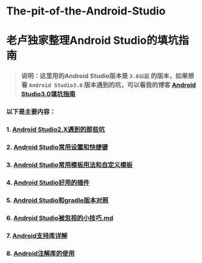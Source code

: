 # The-pit-of-the-Android-Studio
# 老卢独家整理Android Studio的填坑指南

> ### 说明：这里用的Android Studio版本是 `3.0以前` 的版本，如果想看 `Android Studio3.0` 版本遇到的坑，可以看我的博客 **[Android Studio3.0填坑指南](http://www.jianshu.com/p/b45d68c98828)**

### 以下是主要内容：

### 1. [Android Studio2.X遇到的那些坑](https://github.com/AweiLoveAndroid/The-pit-of-the-Android-Studio/blob/master/Android%20Studio%E9%81%87%E5%88%B0%E7%9A%84%E9%82%A3%E4%BA%9B%E5%9D%91.md)

### 2. [Android Studio常用设置和快捷键](https://github.com/AweiLoveAndroid/The-pit-of-the-Android-Studio/blob/master/Android%20Studio%E5%B8%B8%E7%94%A8%E8%AE%BE%E7%BD%AE%E5%92%8C%E5%BF%AB%E6%8D%B7%E9%94%AE.md)

### 3. [Android Studio常用模板用法和自定义模板](https://github.com/AweiLoveAndroid/The-pit-of-the-Android-Studio/blob/master/Android%20Studio%E5%B8%B8%E7%94%A8%E6%A8%A1%E6%9D%BF%E7%94%A8%E6%B3%95%E5%92%8C%E8%87%AA%E5%AE%9A%E4%B9%89%E6%A8%A1%E6%9D%BF.md)

### 4. [Android Studio好用的插件](https://github.com/AweiLoveAndroid/The-pit-of-the-Android-Studio/blob/master/Android%20Studio%E5%A5%BD%E7%94%A8%E7%9A%84%E6%8F%92%E4%BB%B6.md)

### 5. [Android Studio和gradle版本对照](https://github.com/AweiLoveAndroid/The-pit-of-the-Android-Studio/blob/master/doc/Android%20Studio%E5%92%8Cgradle%E7%89%88%E6%9C%AC%E5%AF%B9%E7%85%A7.txt)

### 6. [Android Studio被忽视的小技巧.md](https://github.com/AweiLoveAndroid/The-pit-of-the-Android-Studio/blob/master/Android%20Studio%E8%A2%AB%E5%BF%BD%E8%A7%86%E7%9A%84%E5%B0%8F%E6%8A%80%E5%B7%A7.md)

### 7. [Android支持库详解](https://github.com/AweiLoveAndroid/The-pit-of-the-Android-Studio/blob/master/Android%E6%94%AF%E6%8C%81%E5%BA%93%E8%AF%A6%E8%A7%A3.md)

### 8. [Android注解库的使用](https://github.com/AweiLoveAndroid/The-pit-of-the-Android-Studio/blob/master/Android%E6%B3%A8%E8%A7%A3%E5%BA%93%E7%9A%84%E4%BD%BF%E7%94%A8.md)

